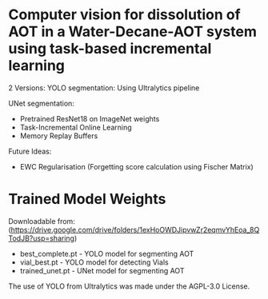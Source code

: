 # Computer vision for dissolution of AOT in a Water-Decane-AOT system using task-based incremental learning

2 Versions: 
YOLO segmentation:
Using Ultralytics pipeline 

UNet segmentation:
- Pretrained ResNet18 on ImageNet weights
- Task-Incremental Online Learning
- Memory Replay Buffers

Future Ideas:
- EWC Regularisation (Forgetting score calculation using Fischer Matrix)

# Trained Model Weights
Downloadable from: (https://drive.google.com/drive/folders/1exHoOWDJipvwZr2eqmvYhEoa_8QTodJB?usp=sharing)

- best_complete.pt - YOLO model for segmenting AOT
- vial_best.pt - YOLO model for detecting Vials
- trained_unet.pt - UNet model for segmenting AOT



The use of YOLO from Ultralytics was made under the AGPL-3.0 License.
